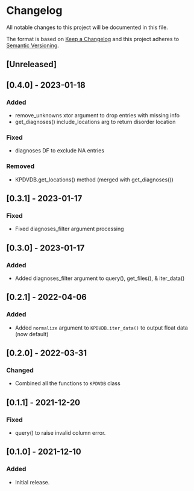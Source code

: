 # Changelog
All notable changes to this project will be documented in this file.

The format is based on [Keep a Changelog](http://keepachangelog.com/en/1.0.0/) and this project adheres to [Semantic Versioning](http://semver.org/spec/v2.0.0.html).

## [Unreleased]

## [0.4.0] - 2023-01-18

### Added

- remove_unknowns xtor argument to drop entries with missing info
- get_diagnoses() include_locations arg to return disorder location

### Fixed

- diagnoses DF to exclude NA entries


### Removed

- KPDVDB.get_locations() method (merged with get_diagnoses())

## [0.3.1] - 2023-01-17

### Fixed
- Fixed diagnoses_filter argument processing

## [0.3.0] - 2023-01-17

### Added
- Added diagnoses_filter argument to query(), get_files(), & iter_data()

## [0.2.1] - 2022-04-06
### Added
- Added `normalize` argument to `KPDVDB.iter_data()` to output float data (now default)
 
## [0.2.0] - 2022-03-31
### Changed
- Combined all the functions to `KPDVDB` class

## [0.1.1] - 2021-12-20
### Fixed
- query() to raise invalid column error.

## [0.1.0] - 2021-12-10
### Added
- Initial release.
